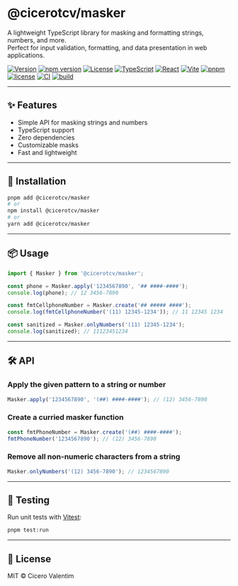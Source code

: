 # @cicerotcv/masker

A lightweight TypeScript library for masking and formatting strings, numbers, and more.  
Perfect for input validation, formatting, and data presentation in web applications.

[![Version](https://img.shields.io/github/v/release/cicerotcv/masker?label=version&color=blue)](https://github.com/cicerotcv/masker/releases)
[![npm version](https://img.shields.io/npm/v/@cicerotcv/masker?color=blue)](https://www.npmjs.com/package/@cicerotcv/masker)
[![License](https://img.shields.io/github/license/cicerotcv/masker?color=green)](LICENSE)
[![TypeScript](https://img.shields.io/badge/TypeScript-5.8-blue?logo=typescript)](https://www.typescriptlang.org/)
[![React](https://img.shields.io/badge/React-19-blue?logo=react)](https://reactjs.org/)
[![Vite](https://img.shields.io/badge/Vite-7-646CFF?logo=vite)](https://vitejs.dev/)
[![pnpm](https://img.shields.io/badge/pnpm-9-F69220?logo=pnpm)](https://pnpm.io/)
[![license](https://img.shields.io/npm/l/@cicerotcv/masker?color=green)](./LICENSE)
[![CI](https://github.com/cicerotcv/masker/actions/workflows/ci.yml/badge.svg)](https://github.com/cicerotcv/masker/actions/workflows/ci.yml)
[![build](https://github.com/cicerotcv/masker/actions/workflows/publish.yml/badge.svg)](https://github.com/cicerotcv/masker/actions/workflows/publish.yml)

---

## ✨ Features

- Simple API for masking strings and numbers
- TypeScript support
- Zero dependencies
- Customizable masks
- Fast and lightweight

---

## 🚀 Installation

```bash
pnpm add @cicerotcv/masker
# or
npm install @cicerotcv/masker
# or
yarn add @cicerotcv/masker
```

---

## 📦 Usage

```typescript
import { Masker } from '@cicerotcv/masker';

const phone = Masker.apply('1234567890', '## ####-####');
console.log(phone); // 12 3456-7890

const fmtCellphoneNumber = Masker.create('## ##### ####');
console.log(fmtCellphoneNumber('(11) 12345-1234')); // 11 12345 1234

const sanitized = Masker.onlyNumbers('(11) 12345-1234');
console.log(sanitized); // 11123451234
```

---

## 🛠 API

### Apply the given pattern to a string or number

```ts
Masker.apply('1234567890', '(##) ####-####'); // (12) 3456-7890
```

### Create a curried masker function

```ts
const fmtPhoneNumber = Masker.create('(##) ####-####');
fmtPhoneNumber('1234567890'); // (12) 3456-7890
```

### Remove all non-numeric characters from a string

```ts
Masker.onlyNumbers('(12) 3456-7890'); // 1234567890
```

---

## 🧪 Testing

Run unit tests with [Vitest](https://vitest.dev):

```bash
pnpm test:run
```

---

## 📄 License

MIT © Cicero Valentim
